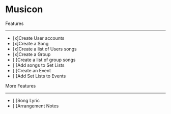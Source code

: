 # Musicon

Features
___

- [x]Create User accounts
- [x]Create a Song
- [x]Create a list of Users songs
- [x]Create a Group
- [ ]Create a list of group songs
- [ ]Add songs to Set Lists
- [ ]Create an Event
- [ ]Add Set Lists to Events

More Features
___

- [ ]Song Lyric
- [ ]Arrangement Notes
